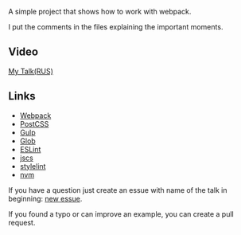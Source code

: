 A simple project that shows how to work with webpack.

I put the comments in the files explaining the important moments.

## Video
[My Talk(RUS)](http://www.youtube.com/watch?v=iBLdE6oYjbE)

## Links
* [Webpack](http://webpack.github.io/docs/)
* [PostCSS](https://github.com/postcss/postcss)
* [Gulp](https://github.com/gulpjs/gulp/tree/master/docs)
* [Glob](https://github.com/isaacs/node-glob)
* [ESLint](http://eslint.org/)
* [jscs](http://jscs.info/)
* [stylelint](http://stylelint.io/)
* [nvm](https://github.com/creationix/nvm)

If you have a question just create an essue with name of the talk in beginning: [new essue](https://github.com/yodairish/talk-tools/issues).

If you found a typo or can improve an example, you can create a pull request.
